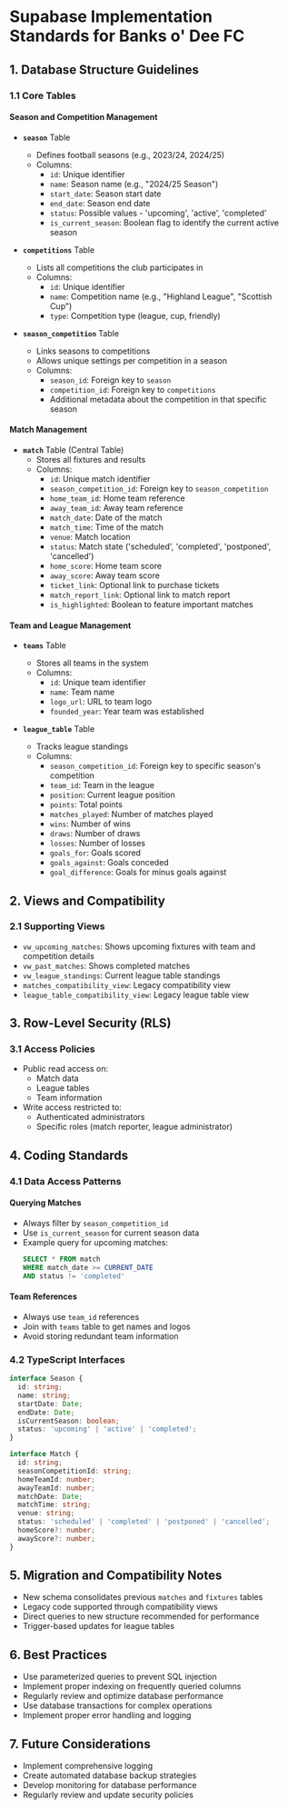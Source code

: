 
# Supabase Implementation Standards for Banks o' Dee FC

## 1. Database Structure Guidelines

### 1.1 Core Tables

#### Season and Competition Management
- **`season`** Table
  - Defines football seasons (e.g., 2023/24, 2024/25)
  - Columns:
    - `id`: Unique identifier
    - `name`: Season name (e.g., "2024/25 Season")
    - `start_date`: Season start date
    - `end_date`: Season end date
    - `status`: Possible values - 'upcoming', 'active', 'completed'
    - `is_current_season`: Boolean flag to identify the current active season

- **`competitions`** Table
  - Lists all competitions the club participates in
  - Columns:
    - `id`: Unique identifier
    - `name`: Competition name (e.g., "Highland League", "Scottish Cup")
    - `type`: Competition type (league, cup, friendly)

- **`season_competition`** Table
  - Links seasons to competitions
  - Allows unique settings per competition in a season
  - Columns:
    - `season_id`: Foreign key to `season`
    - `competition_id`: Foreign key to `competitions`
    - Additional metadata about the competition in that specific season

#### Match Management
- **`match`** Table (Central Table)
  - Stores all fixtures and results
  - Columns:
    - `id`: Unique match identifier
    - `season_competition_id`: Foreign key to `season_competition`
    - `home_team_id`: Home team reference
    - `away_team_id`: Away team reference
    - `match_date`: Date of the match
    - `match_time`: Time of the match
    - `venue`: Match location
    - `status`: Match state ('scheduled', 'completed', 'postponed', 'cancelled')
    - `home_score`: Home team score
    - `away_score`: Away team score
    - `ticket_link`: Optional link to purchase tickets
    - `match_report_link`: Optional link to match report
    - `is_highlighted`: Boolean to feature important matches

#### Team and League Management
- **`teams`** Table
  - Stores all teams in the system
  - Columns:
    - `id`: Unique team identifier
    - `name`: Team name
    - `logo_url`: URL to team logo
    - `founded_year`: Year team was established

- **`league_table`** Table
  - Tracks league standings
  - Columns:
    - `season_competition_id`: Foreign key to specific season's competition
    - `team_id`: Team in the league
    - `position`: Current league position
    - `points`: Total points
    - `matches_played`: Number of matches played
    - `wins`: Number of wins
    - `draws`: Number of draws
    - `losses`: Number of losses
    - `goals_for`: Goals scored
    - `goals_against`: Goals conceded
    - `goal_difference`: Goals for minus goals against

## 2. Views and Compatibility

### 2.1 Supporting Views
- `vw_upcoming_matches`: Shows upcoming fixtures with team and competition details
- `vw_past_matches`: Shows completed matches
- `vw_league_standings`: Current league table standings
- `matches_compatibility_view`: Legacy compatibility view
- `league_table_compatibility_view`: Legacy league table view

## 3. Row-Level Security (RLS)

### 3.1 Access Policies
- Public read access on:
  - Match data
  - League tables
  - Team information
- Write access restricted to:
  - Authenticated administrators
  - Specific roles (match reporter, league administrator)

## 4. Coding Standards

### 4.1 Data Access Patterns

#### Querying Matches
- Always filter by `season_competition_id`
- Use `is_current_season` for current season data
- Example query for upcoming matches:
  ```sql
  SELECT * FROM match 
  WHERE match_date >= CURRENT_DATE 
  AND status != 'completed'
  ```

#### Team References
- Always use `team_id` references
- Join with `teams` table to get names and logos
- Avoid storing redundant team information

### 4.2 TypeScript Interfaces

```typescript
interface Season {
  id: string;
  name: string;
  startDate: Date;
  endDate: Date;
  isCurrentSeason: boolean;
  status: 'upcoming' | 'active' | 'completed';
}

interface Match {
  id: string;
  seasonCompetitionId: string;
  homeTeamId: number;
  awayTeamId: number;
  matchDate: Date;
  matchTime: string;
  venue: string;
  status: 'scheduled' | 'completed' | 'postponed' | 'cancelled';
  homeScore?: number;
  awayScore?: number;
}
```

## 5. Migration and Compatibility Notes

- New schema consolidates previous `matches` and `fixtures` tables
- Legacy code supported through compatibility views
- Direct queries to new structure recommended for performance
- Trigger-based updates for league tables

## 6. Best Practices

- Use parameterized queries to prevent SQL injection
- Implement proper indexing on frequently queried columns
- Regularly review and optimize database performance
- Use database transactions for complex operations
- Implement proper error handling and logging

## 7. Future Considerations

- Implement comprehensive logging
- Create automated database backup strategies
- Develop monitoring for database performance
- Regularly review and update security policies

